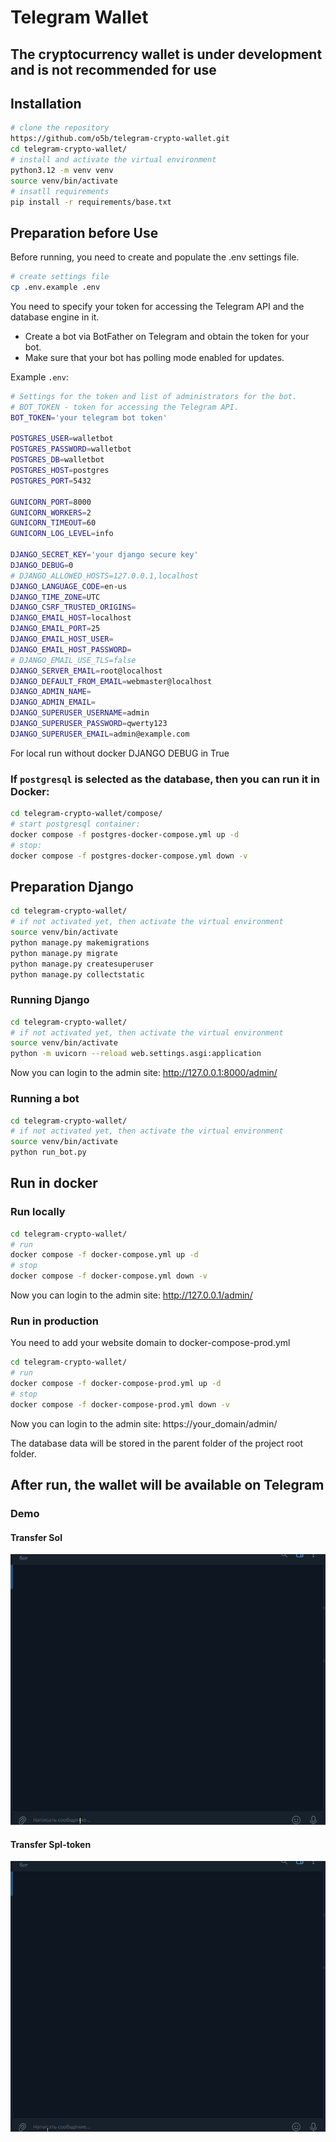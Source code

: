 # Telegram Wallet

## The cryptocurrency wallet is under development and is not recommended for use

## Installation

```bash
# clone the repository
https://github.com/o5b/telegram-crypto-wallet.git
cd telegram-crypto-wallet/
# install and activate the virtual environment
python3.12 -m venv venv
source venv/bin/activate
# insatll requirements
pip install -r requirements/base.txt
```

## Preparation before Use

Before running, you need to create and populate the .env settings file.

```bash
# create settings file
cp .env.example .env
```

You need to specify your token for accessing the Telegram API and the database engine in it.

- Create a bot via BotFather on Telegram and obtain the token for your bot.
- Make sure that your bot has polling mode enabled for updates.

Example `.env`:

```bash
# Settings for the token and list of administrators for the bot.
# BOT_TOKEN - token for accessing the Telegram API.
BOT_TOKEN='your telegram bot token'

POSTGRES_USER=walletbot
POSTGRES_PASSWORD=walletbot
POSTGRES_DB=walletbot
POSTGRES_HOST=postgres
POSTGRES_PORT=5432

GUNICORN_PORT=8000
GUNICORN_WORKERS=2
GUNICORN_TIMEOUT=60
GUNICORN_LOG_LEVEL=info

DJANGO_SECRET_KEY='your django secure key'
DJANGO_DEBUG=0
# DJANGO_ALLOWED_HOSTS=127.0.0.1,localhost
DJANGO_LANGUAGE_CODE=en-us
DJANGO_TIME_ZONE=UTC
DJANGO_CSRF_TRUSTED_ORIGINS=
DJANGO_EMAIL_HOST=localhost
DJANGO_EMAIL_PORT=25
DJANGO_EMAIL_HOST_USER=
DJANGO_EMAIL_HOST_PASSWORD=
# DJANGO_EMAIL_USE_TLS=false
DJANGO_SERVER_EMAIL=root@localhost
DJANGO_DEFAULT_FROM_EMAIL=webmaster@localhost
DJANGO_ADMIN_NAME=
DJANGO_ADMIN_EMAIL=
DJANGO_SUPERUSER_USERNAME=admin
DJANGO_SUPERUSER_PASSWORD=qwerty123
DJANGO_SUPERUSER_EMAIL=admin@example.com
```

For local run without docker DJANGO DEBUG in True

### If `postgresql` is selected as the database, then you can run it in Docker:

```bash
cd telegram-crypto-wallet/compose/
# start postgresql container:
docker compose -f postgres-docker-compose.yml up -d
# stop:
docker compose -f postgres-docker-compose.yml down -v
```

## Preparation Django

```bash
cd telegram-crypto-wallet/
# if not activated yet, then activate the virtual environment
source venv/bin/activate
python manage.py makemigrations
python manage.py migrate
python manage.py createsuperuser
python manage.py collectstatic
```

### Running Django

```bash
cd telegram-crypto-wallet/
# if not activated yet, then activate the virtual environment
source venv/bin/activate
python -m uvicorn --reload web.settings.asgi:application
```

Now you can login to the admin site: http://127.0.0.1:8000/admin/

### Running a bot

```bash
cd telegram-crypto-wallet/
# if not activated yet, then activate the virtual environment
source venv/bin/activate
python run_bot.py
```

## Run in docker

### Run locally

```bash
cd telegram-crypto-wallet/
# run
docker compose -f docker-compose.yml up -d
# stop
docker compose -f docker-compose.yml down -v
```

Now you can login to the admin site: http://127.0.0.1/admin/

### Run in production

You need to add your website domain to docker-compose-prod.yml

```bash
cd telegram-crypto-wallet/
# run
docker compose -f docker-compose-prod.yml up -d
# stop
docker compose -f docker-compose-prod.yml down -v
```

Now you can login to the admin site: https://your_domain/admin/

The database data will be stored in the parent folder of the project root folder.

## After run, the wallet will be available on Telegram

### Demo

#### Transfer Sol

![demo](docs/demo/sol_transfer.gif)

#### Transfer Spl-token

![demo](docs/demo/spl-transfer.gif)
